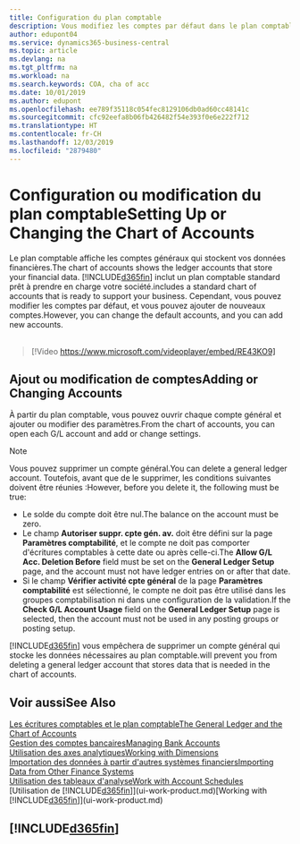 ```yaml
---
title: Configuration du plan comptable
description: Vous modifiez les comptes par défaut dans le plan comptable, et vous pouvez ajouter de nouveaux comptes.
author: edupont04
ms.service: dynamics365-business-central
ms.topic: article
ms.devlang: na
ms.tgt_pltfrm: na
ms.workload: na
ms.search.keywords: COA, cha of acc
ms.date: 10/01/2019
ms.author: edupont
ms.openlocfilehash: ee789f35118c054fec8129106db0ad60cc48141c
ms.sourcegitcommit: cfc92eefa8b06fb426482f54e393f0e6e222f712
ms.translationtype: HT
ms.contentlocale: fr-CH
ms.lasthandoff: 12/03/2019
ms.locfileid: "2879480"
---
```

# <a name="setting-up-or-changing-the-chart-of-accounts"></a><span data-ttu-id="029f9-103">Configuration ou modification du plan comptable</span><span class="sxs-lookup"><span data-stu-id="029f9-103">Setting Up or Changing the Chart of Accounts</span></span>
<span data-ttu-id="029f9-104">Le plan comptable affiche les comptes généraux qui stockent vos données financières.</span><span class="sxs-lookup"><span data-stu-id="029f9-104">The chart of accounts shows the ledger accounts that store your financial data.</span></span> [!INCLUDE[d365fin](includes/d365fin_md.md)] <span data-ttu-id="029f9-105">inclut un plan comptable standard prêt à prendre en charge votre société.</span><span class="sxs-lookup"><span data-stu-id="029f9-105">includes a standard chart of accounts that is ready to support your business.</span></span>
<span data-ttu-id="029f9-106">Cependant, vous pouvez modifier les comptes par défaut, et vous pouvez ajouter de nouveaux comptes.</span><span class="sxs-lookup"><span data-stu-id="029f9-106">However, you can change the default accounts, and you can add new accounts.</span></span> 
<br><br>  

> [!Video https://www.microsoft.com/videoplayer/embed/RE43KO9]


## <a name="adding-or-changing-accounts"></a><span data-ttu-id="029f9-107">Ajout ou modification de comptes</span><span class="sxs-lookup"><span data-stu-id="029f9-107">Adding or Changing Accounts</span></span>
<span data-ttu-id="029f9-108">À partir du plan comptable, vous pouvez ouvrir chaque compte général et ajouter ou modifier des paramètres.</span><span class="sxs-lookup"><span data-stu-id="029f9-108">From the chart of accounts, you can open each G/L account and add or change settings.</span></span>

> [!NOTE]  
>   <span data-ttu-id="029f9-109">Vous pouvez supprimer un compte général.</span><span class="sxs-lookup"><span data-stu-id="029f9-109">You can delete a general ledger account.</span></span> <span data-ttu-id="029f9-110">Toutefois, avant que de le supprimer, les conditions suivantes doivent être réunies :</span><span class="sxs-lookup"><span data-stu-id="029f9-110">However, before you delete it, the following must be true:</span></span>  
>  
>   * <span data-ttu-id="029f9-111">Le solde du compte doit être nul.</span><span class="sxs-lookup"><span data-stu-id="029f9-111">The balance on the account must be zero.</span></span>  
>   * <span data-ttu-id="029f9-112">Le champ **Autoriser suppr. cpte gén. av.** doit être défini sur la page **Paramètres comptabilité**, et le compte ne doit pas comporter d'écritures comptables à cette date ou après celle-ci.</span><span class="sxs-lookup"><span data-stu-id="029f9-112">The **Allow G/L Acc. Deletion Before** field must be set on the **General Ledger Setup** page, and the account must not have ledger entries on or after that date.</span></span>  
>   * <span data-ttu-id="029f9-113">Si le champ **Vérifier activité cpte général** de la page **Paramètres comptabilité** est sélectionné, le compte ne doit pas être utilisé dans les groupes comptabilisation ni dans une configuration de la validation.</span><span class="sxs-lookup"><span data-stu-id="029f9-113">If the **Check G/L Account Usage** field on the **General Ledger Setup** page is selected, then the account must not be used in any posting groups or posting setup.</span></span>  

[!INCLUDE[d365fin](includes/d365fin_md.md)] <span data-ttu-id="029f9-114">vous empêchera de supprimer un compte général qui stocke les données nécessaires au plan comptable.</span><span class="sxs-lookup"><span data-stu-id="029f9-114">will prevent you from deleting a general ledger account that stores data that is needed in the chart of accounts.</span></span>  

## <a name="see-also"></a><span data-ttu-id="029f9-115">Voir aussi</span><span class="sxs-lookup"><span data-stu-id="029f9-115">See Also</span></span>
[<span data-ttu-id="029f9-116">Les écritures comptables et le plan comptable</span><span class="sxs-lookup"><span data-stu-id="029f9-116">The General Ledger and the Chart of Accounts</span></span>](finance-general-ledger.md)  
[<span data-ttu-id="029f9-117">Gestion des comptes bancaires</span><span class="sxs-lookup"><span data-stu-id="029f9-117">Managing Bank Accounts</span></span>](bank-manage-bank-accounts.md)  
[<span data-ttu-id="029f9-118">Utilisation des axes analytiques</span><span class="sxs-lookup"><span data-stu-id="029f9-118">Working with Dimensions</span></span>](finance-dimensions.md)  
[<span data-ttu-id="029f9-119">Importation des données à partir d'autres systèmes financiers</span><span class="sxs-lookup"><span data-stu-id="029f9-119">Importing Data from Other Finance Systems</span></span>](across-import-data-configuration-packages.md)  
[<span data-ttu-id="029f9-120">Utilisation des tableaux d'analyse</span><span class="sxs-lookup"><span data-stu-id="029f9-120">Work with Account Schedules</span></span>](bi-how-work-account-schedule.md)  
<span data-ttu-id="029f9-121">[Utilisation de [!INCLUDE[d365fin](includes/d365fin_md.md)]](ui-work-product.md)</span><span class="sxs-lookup"><span data-stu-id="029f9-121">[Working with [!INCLUDE[d365fin](includes/d365fin_md.md)]](ui-work-product.md)</span></span>  

## [!INCLUDE[d365fin](includes/free_trial_md.md)]
